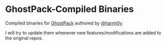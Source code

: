 # GhostPack-Compiled Binaries
Compiled binaries for [GhostPack](https://github.com/GhostPack) authored by [@harmj0y](https://twitter.com/harmj0y)

I will try to update them whenever new features/modifications are added to the original repos.
